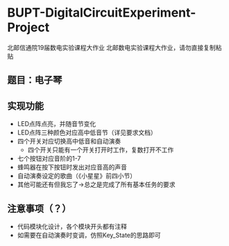 # BUPT-DigitalCircuitExperiment-Project
北邮信通院19届数电实验课程大作业
北邮数电实验课程大作业，请勿直接复制粘贴
## 题目：电子琴
## 实现功能
 - LED点阵点亮，并随音节变化
 - LED点阵三种颜色对应高中低音节（详见要求文档）
 - 四个开关对应切换高中低音和自动演奏
   - 四个开关只能有一个开关打开时工作，复数打开不工作
 - 七个按钮对应音阶的1-7
 - 蜂鸣器在按下按钮时发出对应音高的声音
 - 自动演奏设定的歌曲（《小星星》前四小节）
 - 其他可能还有但我忘了→总之是完成了所有基本任务的要求
## 注意事项（？）
 - 代码模块化设计，各个模块开头都有注释
 - 如需要在自动演奏时变调，仿照Key_State的思路即可
